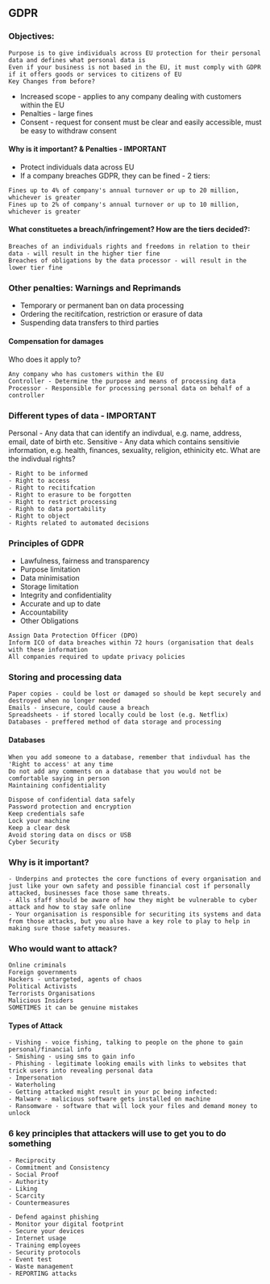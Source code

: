 ## GDPR
### Objectives:
```
Purpose is to give individuals across EU protection for their personal data and defines what personal data is
Even if your business is not based in the EU, it must comply with GDPR if it offers goods or services to citizens of EU
Key Changes from before?
```
- Increased scope - applies to any company dealing with customers within the EU
- Penalties - large fines
- Consent - request for consent must be clear and easily accessible, must be easy to withdraw consent

#### Why is it important? & Penalties - IMPORTANT

- Protect individuals data across EU
- If a company breaches GDPR, they can be fined - 2 tiers:
```
Fines up to 4% of company's annual turnover or up to 20 million, whichever is greater
Fines up to 2% of company's annual turnover or up to 10 million, whichever is greater
```
#### What constituetes a breach/infringement? How are the tiers decided?:
```
Breaches of an individuals rights and freedoms in relation to their data - will result in the higher tier fine
Breaches of obligations by the data processor - will result in the lower tier fine
```
### Other penalties: Warnings and Reprimands
- Temporary or permanent ban on data processing
- Ordering the recitifcation, restriction or erasure of data
- Suspending data transfers to third parties

#### Compensation for damages
Who does it apply to?
```
Any company who has customers within the EU
Controller - Determine the purpose and means of processing data
Processor - Responsible for processing personal data on behalf of a controller
```
### Different types of data - IMPORTANT
Personal - Any data that can identify an indivdual, e.g. name, address, email, date of birth etc.
Sensitive - Any data which contains sensitivie information, e.g. health, finances, sexuality, religion, ethinicity etc.
What are the indivdual rights?
```
- Right to be informed
- Right to access
- Right to recitifcation
- Right to erasure to be forgotten
- Right to restrict processing
- Righh to data portability
- Right to object
- Rights related to automated decisions
```
### Principles of GDPR

- Lawfulness, fairness and transparency
- Purpose limitation
- Data minimisation
- Storage limitation
- Integrity and confidentiality
- Accurate and up to date
- Accountability
- Other Obligations
```
Assign Data Protection Officer (DPO)
Inform ICO of data breaches within 72 hours (organisation that deals with these information
All companies required to update privacy policies
```
### Storing and processing data
```
Paper copies - could be lost or damaged so should be kept securely and destroyed when no longer needed
Emails - insecure, could cause a breach
Spreadsheets - if stored locally could be lost (e.g. Netflix)
Databases - preffered method of data storage and processing
```
#### Databases
```
When you add someone to a database, remember that indivdual has the 'Right to access' at any time
Do not add any comments on a database that you would not be comfortable saying in person
Maintaining confidentiality
```
```
Dispose of confidential data safely
Password protection and encryption
Keep credentials safe
Lock your machine
Keep a clear desk
Avoid storing data on discs or USB
Cyber Security
```

### Why is it important?
```
- Underpins and protectes the core functions of every organisation and just like your own safety and possible financial cost if personally attacked, businesses face those same threats.
- Alls sfaff should be aware of how they might be vulnerable to cyber attack and how to stay safe online
- Your organisation is responsible for securiting its systems and data from those attacks, but you also have a key role to play to help in making sure those safety measures.
```
### Who would want to attack?
```
Online criminals
Foreign governments
Hackers - untargeted, agents of chaos
Political Activists
Terrorists Organisations
Malicious Insiders
SOMETIMES it can be genuine mistakes
```
#### Types of Attack
```
- Vishing - voice fishing, talking to people on the phone to gain personal/financial info
- Smishing - using sms to gain info
- Phishing - legitimate looking emails with links to websites that trick users into revealing personal data
- Impersonation
- Waterholing
- Getting attacked might result in your pc being infected:
- Malware - malicious software gets installed on machine
- Ransomware - software that will lock your files and demand money to unlock
```
### 6 key principles that attackers will use to get you to do something
```
- Reciprocity
- Commitment and Consistency
- Social Proof
- Authority
- Liking
- Scarcity
- Countermeasures
```
```
- Defend against phishing
- Monitor your digital footprint
- Secure your devices
- Internet usage
- Training employees
- Security protocols
- Event test
- Waste management
- REPORTING attacks
```
